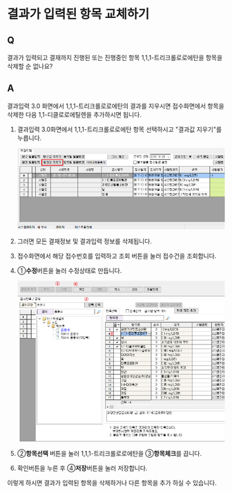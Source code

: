 # 결과가 입력된 항목 교체하기

## Q

결과가 입력되고 결재까지 진행된 또는 진행중인 항목 1,1,1-트리크롤로로에탄을 항목을 삭제할 순 없나요?

## A

결과입력 3.0 화면에서 1,1,1-트리크롤로로에탄의 결과를 지우시면 접수화면에서 항목을 삭제한 다음 1,1-디클로로에틸렌을 추가하시면 됩니다.

1. 결과입력 3.0화면에서 1,1,1-트리크롤로로에탄 항목 선택하시고 "결과값 지우기"를 누릅니다.  

   ![](../.gitbook/assets/01%20%2822%29.png)

2. 그러면 모든 결재정보 및 결과입력 정보를 삭제됩니다.  
3. 접수화면에서 해당 접수번호를 입력하고 조회 버튼을 눌러 접수건을 조회합니다.  
4. ①**수정**버튼을 눌러 수정상태로 만듭니다.  

   ![](../.gitbook/assets/02%20%289%29.png)

5. ②**항목선택** 버튼을 눌러 1,1,1-트리크롤로로에탄을 ③**항목체크**를 끕니다.  
6. 확인버튼을 누른 후 ④**저장**버튼을 눌러 저장합니다.  

이렇게 하시면 결과가 입력된 항목을 삭제하거나 다른 항목을 추가 하실 수 있습니다.

